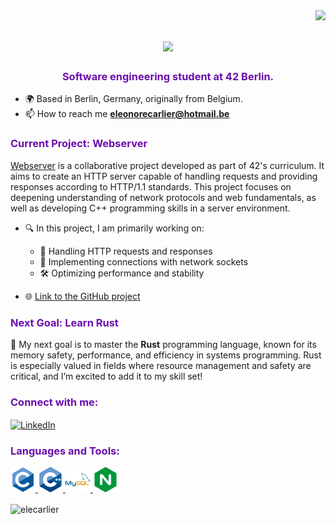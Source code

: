 <!-- Badge visiteur en violet -->
<img align="right" src="https://visitor-badge.laobi.icu/badge?page_id=elecarlier.elecarlier&left_color=%236a0dad&right_color=%236a0dad" />

<h1 align="center">
  <img src="https://readme-typing-svg.herokuapp.com?font=Ubunutu+Mono&weight=1200&size=35&duration=4000&pause=500&color=6A0DAD&center=true&vCenter=true&width=700&height=70&lines=Hi+Welt,+I'm+Eléonore!" />
</h1>

<h3 align="center" style="color:#6a0dad;">
  Software engineering student at 42 Berlin.
</h3>

- 🌍 Based in Berlin, Germany, originally from Belgium.
- 📫 How to reach me **eleonorecarlier@hotmail.be**

<h3 align="left" style="color:#6a0dad;">Current Project: Webserver</h3>
<p>
  <a href="https://github.com/42OK42/webserv" target="_blank">Webserver</a> is a collaborative project developed as part of 42's curriculum. It aims to create an HTTP server capable of handling requests and providing responses according to HTTP/1.1 standards.
  This project focuses on deepening understanding of network protocols and web fundamentals, as well as developing C++ programming skills in a server environment.
</p>

- 🔍 In this project, I am primarily working on:
  - 📜 Handling HTTP requests and responses
  - 📡 Implementing connections with network sockets
  - 🛠 Optimizing performance and stability

- 🌐 [Link to the GitHub project](https://github.com/42OK42/webserv)

<h3 align="left" style="color:#6a0dad;">Next Goal: Learn Rust</h3>
<p>
  🎯 My next goal is to master the <strong>Rust</strong> programming language, known for its memory safety, performance, and efficiency in systems programming. Rust is especially valued in fields where resource management and safety are critical, and I’m excited to add it to my skill set!
</p>

<h3 align="left" style="color:#6a0dad;">Connect with me:</h3>
<p align="left">
  <a href="https://linkedin.com/in/%c3%a9l%c3%a9onore-carlier-53b90b308/" target="blank"><img align="center" src="https://raw.githubusercontent.com/rahuldkjain/github-profile-readme-generator/master/src/images/icons/Social/linked-in-alt.svg" alt="LinkedIn" height="30" width="40" /></a>
</p>

<h3 align="left" style="color:#6a0dad;">Languages and Tools:</h3>
<p align="left"> 
  <a href="https://www.cprogramming.com/" target="_blank" rel="noreferrer"> <img src="https://raw.githubusercontent.com/devicons/devicon/master/icons/c/c-original.svg" alt="c" width="40" height="40"/> </a> 
  <a href="https://www.w3schools.com/cpp/" target="_blank" rel="noreferrer"> <img src="https://raw.githubusercontent.com/devicons/devicon/master/icons/cplusplus/cplusplus-original.svg" alt="cplusplus" width="40" height="40"/> </a> 
  <a href="https://www.mysql.com/" target="_blank" rel="noreferrer"> <img src="https://raw.githubusercontent.com/devicons/devicon/master/icons/mysql/mysql-original-wordmark.svg" alt="mysql" width="40" height="40"/> </a> 
  <a href="https://www.nginx.com" target="_blank" rel="noreferrer"> <img src="https://raw.githubusercontent.com/devicons/devicon/master/icons/nginx/nginx-original.svg" alt="nginx" width="40" height="40"/> </a> 
</p>

<p><img align="center" src="https://github-readme-stats.vercel.app/api/top-langs?username=elecarlier&show_icons=true&locale=en&layout=compact" alt="elecarlier" /></p>

